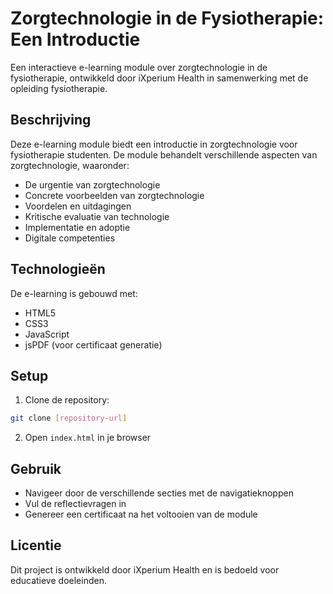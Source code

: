 # Zorgtechnologie in de Fysiotherapie: Een Introductie

Een interactieve e-learning module over zorgtechnologie in de fysiotherapie, ontwikkeld door iXperium Health in samenwerking met de opleiding fysiotherapie.

## Beschrijving

Deze e-learning module biedt een introductie in zorgtechnologie voor fysiotherapie studenten. De module behandelt verschillende aspecten van zorgtechnologie, waaronder:

- De urgentie van zorgtechnologie
- Concrete voorbeelden van zorgtechnologie
- Voordelen en uitdagingen
- Kritische evaluatie van technologie
- Implementatie en adoptie
- Digitale competenties

## Technologieën

De e-learning is gebouwd met:
- HTML5
- CSS3
- JavaScript
- jsPDF (voor certificaat generatie)

## Setup

1. Clone de repository:
```bash
git clone [repository-url]
```

2. Open `index.html` in je browser

## Gebruik

- Navigeer door de verschillende secties met de navigatieknoppen
- Vul de reflectievragen in
- Genereer een certificaat na het voltooien van de module

## Licentie

Dit project is ontwikkeld door iXperium Health en is bedoeld voor educatieve doeleinden. 